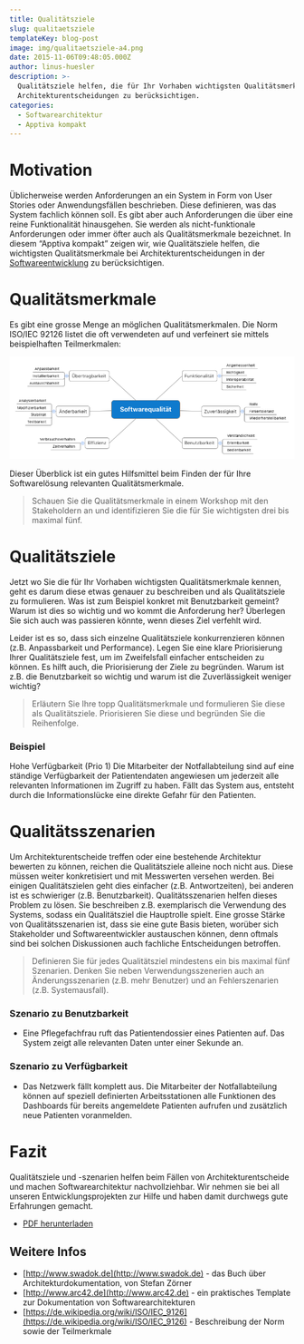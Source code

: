 ```yaml
---
title: Qualitätsziele
slug: qualitaetsziele
templateKey: blog-post
image: img/qualitaetsziele-a4.png
date: 2015-11-06T09:48:05.000Z
author: linus-huesler
description: >-
  Qualitätsziele helfen, die für Ihr Vorhaben wichtigsten Qualitätsmerkmale bei
  Architekturentscheidungen zu berücksichtigen.
categories:
  - Softwarearchitektur
  - Apptiva kompakt
---
```


# Motivation

Üblicherweise werden Anforderungen an ein System in Form von User Stories oder Anwendungsfällen beschrieben. Diese definieren, was das System fachlich können soll. Es gibt aber auch Anforderungen die über eine reine Funktionalität hinausgehen. Sie werden als nicht-funktionale Anforderungen oder immer öfter auch als Qualitätsmerkmale bezeichnet. In diesem “Apptiva kompakt” zeigen wir, wie Qualitätsziele helfen, die wichtigsten Qualitätsmerkmale bei Architekturentscheidungen in der <a href="/">Softwareentwicklung</a> zu berücksichtigen.

# Qualitätsmerkmale

Es gibt eine grosse Menge an möglichen Qualitätsmerkmalen. Die Norm ISO/IEC 92126 listet die oft verwendeten auf und verfeinert sie mittels beispielhaften Teilmerkmalen:

![Softwarequalität, Qualitätsziele](img/softwarequalitaet.png)

Dieser Überblick ist ein gutes Hilfsmittel beim Finden der für Ihre Softwarelösung relevanten Qualitätsmerkmale.

> Schauen Sie die Qualitätsmerkmale in einem Workshop mit den Stakeholdern an und identifizieren Sie die für Sie wichtigsten drei bis maximal fünf.

# Qualitätsziele

Jetzt wo Sie die für Ihr Vorhaben wichtigsten Qualitätsmerkmale kennen, geht es darum diese etwas genauer zu beschreiben und als Qualitätsziele zu formulieren. Was ist zum Beispiel konkret mit Benutzbarkeit gemeint? Warum ist dies so wichtig und wo kommt die Anforderung her? Überlegen Sie sich auch was passieren könnte, wenn dieses Ziel verfehlt wird.

Leider ist es so, dass sich einzelne Qualitätsziele konkurrenzieren können (z.B. Anpassbarkeit und Performance). Legen Sie eine klare Priorisierung Ihrer Qualitätsziele fest, um im Zweifelsfall einfacher entscheiden zu können. Es hilft auch, die Priorisierung der Ziele zu begründen. Warum ist z.B. die Benutzbarkeit so wichtig und warum ist die Zuverlässigkeit weniger wichtig?

> Erläutern Sie Ihre topp Qualitätsmerkmale und formulieren Sie diese als Qualitätsziele. Priorisieren Sie diese und begründen Sie die Reihenfolge.

### Beispiel

Hohe Verfügbarkeit (Prio 1)
Die Mitarbeiter der Notfallabteilung sind auf eine ständige Verfügbarkeit der Patientendaten angewiesen um jederzeit alle relevanten Informationen im Zugriff zu haben. Fällt das System aus, entsteht durch die Informationslücke eine direkte Gefahr für den Patienten.

# Qualitätsszenarien

Um Architekturentscheide treffen oder eine bestehende Architektur bewerten zu können, reichen die Qualitätsziele alleine noch nicht aus. Diese müssen weiter konkretisiert und mit Messwerten versehen werden. Bei einigen Qualitätszielen geht dies einfacher (z.B. Antwortzeiten), bei anderen ist es schwieriger (z.B. Benutzbarkeit). Qualitätsszenarien helfen dieses Problem zu lösen. Sie beschreiben z.B. exemplarisch die Verwendung des Systems, sodass ein Qualitätsziel die Hauptrolle spielt. Eine grosse Stärke von Qualitätsszenarien ist, dass sie eine gute Basis bieten, worüber sich Stakeholder und Softwareentwickler austauschen können, denn oftmals sind bei solchen Diskussionen auch fachliche Entscheidungen betroffen.

> Definieren Sie für jedes Qualitätsziel mindestens ein bis maximal fünf Szenarien. Denken Sie neben Verwendungsszenerien auch an Änderungsszenarien (z.B. mehr Benutzer) und an Fehlerszenarien (z.B. Systemausfall).

### Szenario zu Benutzbarkeit

<ul>
 <li>Eine Pflegefachfrau ruft das Patientendossier eines Patienten auf. Das System zeigt alle relevanten Daten unter einer Sekunde an.</li>
</ul>

### Szenario zu Verfügbarkeit

<ul>
 <li>Das Netzwerk fällt komplett aus. Die Mitarbeiter der Notfallabteilung können auf speziell definierten Arbeitsstationen alle Funktionen des Dashboards für bereits angemeldete Patienten aufrufen und zusätzlich neue Patienten voranmelden.</li>
</ul>

# Fazit

Qualitätsziele und -szenarien helfen beim Fällen von Architekturentscheide und machen Softwarearchitektur nachvollziehbar. Wir nehmen sie bei all unseren Entwicklungsprojekten zur Hilfe und haben damit durchwegs gute Erfahrungen gemacht.

- [PDF herunterladen](attachment/qualitaetsziele-a4.pdf)

<h2 class="p1">Weitere Infos</h2>

- [http://www.swadok.de](http://www.swadok.de) - das Buch über Architekturdokumentation, von Stefan Zörner
- [http://www.arc42.de](http://www.arc42.de) - ein praktisches Template zur Dokumentation von Softwarearchitekturen
- [https://de.wikipedia.org/wiki/ISO/IEC_9126](https://de.wikipedia.org/wiki/ISO/IEC_9126) - Beschreibung der Norm sowie der Teilmerkmale

